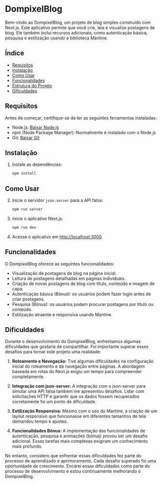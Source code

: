 # DompixelBlog

Bem-vindo ao DompixelBlog, um projeto de blog simples construído com Next.js. Este aplicativo permite que você crie, leia e visualize postagens de blog. Ele também inclui recursos adicionais, como autenticação básica, pesquisa e estilização usando a biblioteca Mantine.

## Índice

- [Requisitos](#requisitos)
- [Instalação](#instalação)
- [Como Usar](#como-usar)
- [Funcionalidades](#funcionalidades)
- [Estrutura do Projeto](#estrutura-do-projeto)
- [Dificuldades](#dificuldades)

## Requisitos

Antes de começar, certifique-se de ter as seguintes ferramentas instaladas:

- Node.js: [Baixar Node.js](https://nodejs.org/)
- npm (Node Package Manager): Normalmente é instalado com o Node.js
- Git: [Baixar Git](https://git-scm.com/)

## Instalação

1. Instale as dependências:

   ```bash
   npm install
   ```

## Como Usar

2. Inicie o servidor `json-server` para a API falsa:

   ```bash
   npm run server
   ```

3. Inicie o aplicativo Next.js:

   ```bash
   npm run dev
   ```

4. Acesse o aplicativo em [http://localhost:3000](http://localhost:3000).

## Funcionalidades

O DompixelBlog oferece as seguintes funcionalidades:

- Visualização de postagens de blog na página inicial.
- Leitura de postagens detalhadas em páginas individuais.
- Criação de novas postagens de blog com título, conteúdo e imagem de capa.
- Autenticação básica (Bônus): os usuários podem fazer login antes de criar postagens.
- Pesquisa (Bônus): os usuários podem procurar postagens por título ou conteúdo.
- Estilização atraente e responsiva usando Mantine.

## Dificuldades

Durante o desenvolvimento do DompixelBlog, enfrentamos algumas dificuldades que gostaria de compartilhar. Foi importante superar esses desafios para tornar este projeto uma realidade:

1. **Roteamento e Navegação:** Tive algumas dificuldades na configuração inicial do roteamento e da navegação entre páginas. A abordagem baseada em rotas do Next.js exigiu um tempo para compreender completamente.

2. **Integração com json-server:** A integração com o json-server para simular uma API falsa também me apresentou desafios. Lidar com solicitações HTTP e garantir que os dados fossem recuperados corretamente foi um ponto de dificuldade.

3. **Estilização Responsiva:** Mesmo com o uso do Mantine, a criação de um layout responsivo que funcionasse em diferentes tamanhos de tela demandou tempo e ajustes.

4. **Funcionalidades Bônus:** A implementação das funcionalidades de autenticação, pesquisa e animações (bônus) provou ser um desafio adicional. Essas tarefas mais complexas exigiram um conhecimento mais profundo.

No entanto, considero que enfrentar essas dificuldades fez parte do processo de aprendizado e aprimoramento. Cada desafio superado foi uma oportunidade de crescimento. Encarei essas dificuldades como parte do processo de desenvolvimento e estou continuamente melhorando o DompixelBlog.
